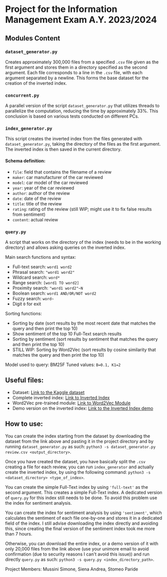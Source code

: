 # Project for the Information Management Exam A.Y. 2023/2024

## Modules Content

### `dataset_generator.py`
Creates approximately 300,000 files from a specified `.csv` file given as the first argument and stores them in a directory specified as the second argument. Each file corresponds to a line in the `.csv` file, with each argument separated by a newline. This forms the base dataset for the creation of the inverted index.

### `concurrent.py`
A parallel version of the script `dataset_generator.py` that utilizes threads to parallelize the computation, reducing the time by approximately 33%. This conclusion is based on various tests conducted on different PCs.

### `index_generator.py`
This script creates the inverted index from the files generated with `dataset_generator.py`, taking the directory of the files as the first argument. The inverted index is then saved in the current directory.

#### Schema definition:
- `file`: field that contains the filename of a review
- `maker`: car manufacturer of the car reviewed
- `model`: car model of the car reviewed
- `year`: year of the car reviewed
- `author`: author of the review
- `date`: date of the review
- `title`: title of the review
- `rating`: rating of the review (still WIP; might use it to fix false results from sentiment)
- `content`: actual review

### `query.py`
A script that works on the directory of the index (needs to be in the working directory) and allows asking queries on the inverted index.

Main search functions and syntax:
- Full-text search: `word1 word2`
- Phrasal search: `"word1 word2"`
- Wildcard search: `word*`
- Range search: `[word1 TO word2]`
- Proximity search: `"word1 word2"~N`
- Boolean search: `word1 AND/OR/NOT word2`
- Fuzzy search: `word~`
- Digit `0` for exit

Sorting functions:
- Sorting by date (sort results by the most recent date that matches the query and then print the top 10)
- Show sentiment of the top 10 Full-Text search results
- Sorting by sentiment (sort results by sentiment that matches the query and then print the top 10)
- STILL WIP: Sorting by Word2Vec (sort results by cosine similarity that matches the query and then print the top 10)

Model used to query: BM25F
Tuned values: `B=0.1, K1=2`

## Useful files:
- Dataset: [Link to the Kaggle dataset](https://www.kaggle.com/datasets/shreemunpranav/edmunds-car-review)
- Complete inverted index: [Link to Inverted Index](*TODO*)
- Word2Vec pre-trained module: [Link to Word2Vec Module](https://drive.google.com/file/d/0B7XkCwpI5KDYNlNUTTlSS21pQmM/edit?resourcekey=0-wjGZdNAUop6WykTtMip30g)
- Demo version on the inverted index: [Link to the Inverted Index demo](https://www.mediafire.com/file/5mjbepqibwqd1le/indexdirRidotto.zip/file)

## How to use:
You can create the index starting from the dataset by downloading the dataset from the link above and pasting it in the project directory and by running `dataset_generator.py` as such: `python3 -s dataset_generator.py review.csv <output_directory>`.

Once you have created the dataset, you have basically split the `.csv` creating a file for each review, you can run `index_generator` and actually create the inverted index, by using the following command: `python3 -s <dataset_directory> <type_of_index>`.

You can create the simple Full-Text index by using `'full-text'` as the second argument. This creates a simple Full-Text index.
A dedicated version of `query.py` for this index still needs to be done. To avoid this problem use the index for sentiment analysis.

You can create the index for sentiment analysis by using `'sentiment'`, which calculates the sentiment of each file one-by-one and stores it in a dedicated field of the index. I still advise downloading the index directly and avoiding this, since creating the final version of the sentiment index took me more than 7 hours.

Otherwise, you can download the entire index, or a demo version of it with only 20,000 files from the link above (use your unimore email to avoid confirmation (due to security reasons I can't avoid this issue)) and run directly `query.py` as such: `python3 -s query.py <index_directory_path>`.

Project Members: Mussini Simone, Siena Andrea, Stomeo Paride
